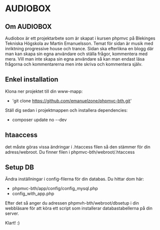 AUDIOBOX
=========
## Om AUDIOBOX
Audiobox är ett projektarbete som är skapat i kursen phpmvc på Blekinges Tekniska Högskola av Martin Emanuelsson. Temat för sidan är musik med inriktning progressive house och trance. Sidan ska efterlikna en blogg där man kan skapa sin egna användare och ställa frågor, kommentera med mera. Vill man inte skapa sin egna användare så kan man endast läsa frågorna och kommentarerna men inte skriva och kommentera själv.

## Enkel installation

Klona ner projektet till din www-mapp:

* 'git clone https://github.com/emanuelzone/phpmvc-bth.git'

Ställ dig sedan i projektmappen och installera dependencies:

* composer update no --dev

## htaaccess

det måste göras vissa ändringar i .htaccess filen så den stämmer för din adress/webroot. Du finner filen i phpmvc-bth/webroot/.htaccess

## Setup DB

Ändra inställningar i config-filerna för din databas. Du hittar dom här:
* phpmvc-bth/app/config/config_mysql.php
* config_with_app.php

Efter det så anger du adressen phpmvh-bth/webroot/dbsetup i din webbläsare för att köra ett script som installerar databastabellerna på din server.

Klart! :)

```
